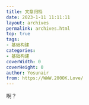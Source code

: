 ```yaml
---
title: 文章归档
date: 2023-1-11 11:11:11
layout: archives
permalink: archives.html
top: true
tags:
- 基础构建
categories:
- 基础构建
coverWidth: 0
coverHeight: 0
author: Yosunair
from: https://WWW.200OK.Love/
---
```


啊？
